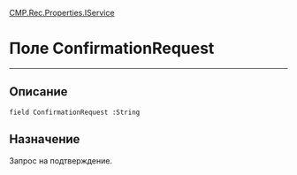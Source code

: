 ﻿---
Link: CMP.Rec.Properties.IService.@ConfirmationRequest
---

<!---  Навигация
[Имя проекта](#) :
-->
[CMP.Rec.Properties.IService](Default)

# Поле ConfirmationRequest
---

## Описание

    field ConfirmationRequest :String

<!--
## Аргументы{#Args}

### Аргумент1

Описание аргумента 1
-->

## Назначение

Запрос на подтверждение.

<!--
## Пример

    ConfirmationRequest...
-->

